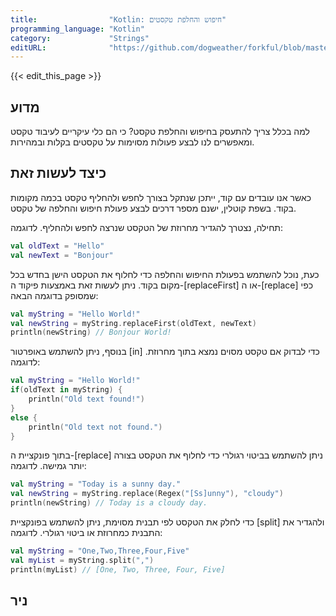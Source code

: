 ```yaml
---
title:                "Kotlin: חיפוש והחלפת טקסטים"
programming_language: "Kotlin"
category:             "Strings"
editURL:              "https://github.com/dogweather/forkful/blob/master/content/he/kotlin/searching-and-replacing-text.md"
---
```


{{< edit_this_page >}}

## מדוע

למה בכלל צריך להתעסק בחיפוש והחלפת טקסט? כי הם כלי עיקריים לעיבוד טקסט ומאפשרים לנו לבצע פעולות מסוימות על טקסטים בקלות ובמהירות.

## כיצד לעשות זאת

כאשר אנו עובדים עם קוד, ייתכן שנתקל בצורך לחפש ולהחליף טקסט בכמה מקומות בקוד. בשפת קוטלין, ישנם מספר דרכים לבצע פעולת חיפוש והחלפה של טקסט.

תחילה, נצטרך להגדיר מחרוזת של הטקסט שנרצה לחפש ולהחליף. לדוגמה:

```Kotlin
val oldText = "Hello"
val newText = "Bonjour"
```

כעת, נוכל להשתמש בפעולת החיפוש והחלפה כדי לחלוף את הטקסט הישן בחדש בכל מקום בקוד. ניתן לעשות זאת באמצעות פיקוד ה-[replaceFirst] או ה-[replace] כפי שמסופק בדוגמה הבאה:

```Kotlin
val myString = "Hello World!"
val newString = myString.replaceFirst(oldText, newText)
println(newString) // Bonjour World!
```

בנוסף, ניתן להשתמש באופרטור [in] כדי לבדוק אם טקסט מסוים נמצא בתוך מחרוזת. לדוגמה:

```Kotlin
val myString = "Hello World!"
if(oldText in myString) {
    println("Old text found!")
}
else {
    println("Old text not found.")
}
```

בתוך פונקציית ה-[replace] ניתן להשתמש בביטוי רגולרי כדי לחלוף את הטקסט בצורה יותר גמישה. לדוגמה:

```Kotlin
val myString = "Today is a sunny day."
val newString = myString.replace(Regex("[Ss]unny"), "cloudy")
println(newString) // Today is a cloudy day.
```

כדי לחלק את הטקסט לפי תבנית מסוימת, ניתן להשתמש בפונקציית [split] ולהגדיר את התבנית כמחרוזת או ביטוי רגולרי. לדוגמה:

```Kotlin
val myString = "One,Two,Three,Four,Five"
val myList = myString.split(",")
println(myList) // [One, Two, Three, Four, Five]
```

## ניר